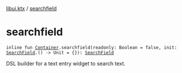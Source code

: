 [libui.ktx](README.md) / [searchfield](searchfield.md)

# searchfield

`inline fun `[`Container`](-container/README.md)`.searchfield(readonly: Boolean = false, init: `[`SearchField`](-search-field/README.md)`.() -> Unit = {}): `[`SearchField`](-search-field/README.md)

DSL builder for a text entry widget to search text.
